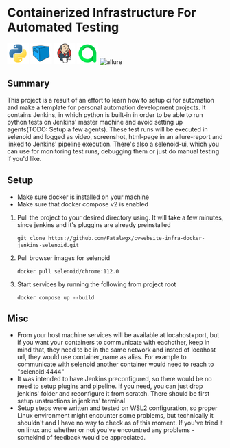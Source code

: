 # Containerized Infrastructure For Automated Testing
  <p align="left">
    <img src="https://github.com/Fatalwgx/README/blob/master/icons/python.svg" title="Python" width="50" height="50"  alt="python"/>
    <img src="https://github.com/Fatalwgx/README/blob/master/icons/selenoid.svg" title="selenoid" width="50" height="50"  alt="selenoid"/>
    <img src="https://github.com/Fatalwgx/README/blob/master/icons/jenkins.svg" title="Jenkins" width="50" height="50"  alt="jenkins"/>
    <img src="https://github.com/Fatalwgx/README/blob/master/icons/allure.svg" title="Allure" width="50" height="50"  alt="allure"/>
    <img src="https://cdn4.iconfinder.com/data/icons/logos-and-brands/512/97_Docker_logo_logos-256.png" title="Allure" width="50" height="50"  alt="allure"/>
 </p>

## Summary
This project is a result of an effort to learn how to setup ci for automation and make a template for personal automation development projects. It contains Jenkins, in which python is built-in in order to be able to run python tests on Jenkins' master machine and avoid setting up agents(TODO: Setup a few agents). These test runs will be executed in selenoid and logged as video, screenshot, html-page in an allure-report and linked to Jenkins' pipeline execution. There's also a selenoid-ui, which you can use for monitoring test runs, debugging them or just do manual testing if you'd like.

## Setup
- Make sure docker is installed on your machine
- Make sure that docker compose v2 is enabled

1. Pull the project to your desired directory using. It will take a few minutes, since jenkins and it's pluggins are already preinstalled
   ```
   git clone https://github.com/Fatalwgx/cvwebsite-infra-docker-jenkins-selenoid.git
   ``` 

2. Pull browser images for selenoid
   ```
   docker pull selenoid/chrome:112.0
   ```
3. Start services by running the following from project root
   ```
   docker compose up --build
   ```

## Misc

- From your host machine services will be available at locahost+port, but if you want your containers to communicate with eachother, keep in mind that, they need to be in the same network and insted of locahost url, they would use container_name as alias. For example to communicate with selenoid another container would need to reach to "selenoid:4444"
- It was intended to have Jenkins preconfigured, so there would be no need to setup plugins and pipeline. If you need, you can just drop jenkins' folder and reconfigure it from scratch. There should be first setup unstructions in jenkins' terminal
- Setup steps were written and tested on WSL2 configuration, so proper Linux environment might encounter some problems, but technically it shouldn't and I have no way to check as of this moment. If you've tried it on linux and whether or not you've encountred any problems - somekind of feedback would be appreciated.
